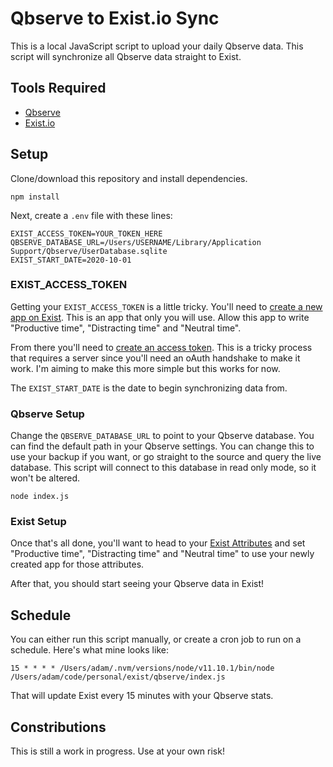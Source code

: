 # Qbserve to Exist.io Sync

This is a local JavaScript script to upload your daily Qbserve data. This script will synchronize all Qbserve data straight to Exist.

## Tools Required

* [Qbserve](https://qotoqot.com/qbserve/)
* [Exist.io](https://exist.io/?referred_by=adamfortuna)

## Setup

Clone/download this repository and install dependencies.

```
npm install
```

Next, create a `.env` file with these lines:

```
EXIST_ACCESS_TOKEN=YOUR_TOKEN_HERE
QBSERVE_DATABASE_URL=/Users/USERNAME/Library/Application Support/Qbserve/UserDatabase.sqlite
EXIST_START_DATE=2020-10-01
```

### EXIST_ACCESS_TOKEN

Getting your `EXIST_ACCESS_TOKEN` is a little tricky. You'll need to [create a new app on Exist](https://exist.io/account/apps/). This is an app that only you will use. Allow this app to write "Productive time", "Distracting time" and "Neutral time".

From there you'll need to [create an access token](http://developer.exist.io/#authorisation-flow). This is a tricky process that requires a server since you'll need an oAuth handshake to make it work. I'm aiming to make this more simple but this works for now.

The `EXIST_START_DATE` is the date to begin synchronizing data from.

### Qbserve Setup

Change the `QBSERVE_DATABASE_URL` to point to your Qbserve database. You can find the default path in your Qbserve settings. You can change this to use your backup if you want, or go straight to the source and query the live database. This script will connect to this database in read only mode, so it won't be altered.

```
node index.js
```

### Exist Setup

Once that's all done, you'll want to head to your [Exist Attributes](https://exist.io/account/attributes/) and set "Productive time", "Distracting time" and "Neutral time" to use your newly created app for those attributes.

After that, you should start seeing your Qbserve data in Exist!

## Schedule

You can either run this script manually, or create a cron job to run on a schedule. Here's what mine looks like:

```
15 * * * * /Users/adam/.nvm/versions/node/v11.10.1/bin/node /Users/adam/code/personal/exist/qbserve/index.js
```

That will update Exist every 15 minutes with your Qbserve stats.

## Constributions

This is still a work in progress. Use at your own risk!
